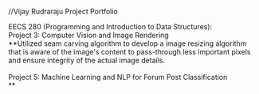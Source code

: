 //Vijay Rudraraju Project Portfolio <br />

EECS 280 (Programming and Introduction to Data Structures): <br />
Project 3: Computer Vision and Image Rendering <br />
**Utilized seam carving algorithm to develop a image resizing algorithm <br />
that is aware of the image's content to pass-through less important pixels <br />
and ensure integrity of the actual image details. <br />
<br />
Project 5: Machine Learning and NLP for Forum Post Classification <br />
**

